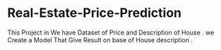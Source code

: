 # Real-Estate-Price-Prediction
This Project in We have Dataset of Price and Description of House . we Create a Model That Give Result on base of House description . 
